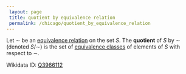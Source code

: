 ```yaml
---
 layout: page
 title: quotient by equivalence relation
 permalink: /chicago/quotient_by_equivalence_relation
---
```

Let $\sim$ be an [equivalence relation](https://mathgloss.github.io/MathGloss/equivalence_relation) on the set $S$. The **quotient** of $S$ by $\sim$ (denoted $S/\sim$) is the set of [equivalence classes](https://mathgloss.github.io/MathGloss/equivalence_class) of elements of $S$ with respect to $\sim$. 

Wikidata ID: [Q3966112](https://www.wikidata.org/wiki/Q3966112)
